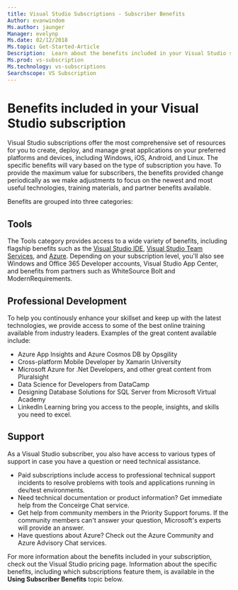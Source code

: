```yaml
---
title: Visual Studio Subscriptions - Subscriber Benefits
Author: evanwindom
Ms.author: jaunger
Manager: evelynp
Ms.date: 02/12/2018
Ms.topic: Get-Started-Article
Description:  Learn about the benefits included in your Visual Studio subscription
Ms.prod: vs-subscription
Ms.technology: vs-subscriptions
Searchscope: VS Subscription
---
```


# Benefits included in your Visual Studio subscription

Visual Studio subscriptions offer the most comprehensive set of resources for you to create, deploy, and manage great applications on your preferred platforms and devices, including Windows, iOS, Android, and Linux.  The specific benefits will vary based on the type of subscription you have.  To provide the maximum value for subscribers, the benefits provided change periodically as we make adjustments to focus on the newest and most useful technologies, training materials, and partner benefits available. 

Benefits are grouped into three categories:

## Tools
The Tools category provides access to a wide variety of benefits, including flagship benefits such as the [Visual Studio IDE](/vs-ide-benefit/), [Visual Studio Team Services](/vs-vsts/), and [Azure](/vs-azure/).  Depending on your subscription level, you'll also see Windows and Office 365 Developer accounts, Visual Studio App Center, and benefits from partners such as WhiteSource Bolt and ModernRequirements.

## Professional Development
To help you continously enhance your skillset and keep up with the latest technologies, we provide access to some of the best online training available from industry leaders. Examples of the great content available include:
- Azure App Insights and Azure Cosmos DB by Opsgility
- Cross-platform Mobile Developer by Xamarin University
- Microsoft Azure for .Net Developers, and other great content from Pluralsight
- Data Science for Developers from DataCamp
- Designing Database Solutions for SQL Server from Microsoft Virtual Academy
- LinkedIn Learning bring you access to the people, insights, and skills you need to excel. 

## Support 
As a Visual Studio subscriber, you also have access to various types of support in case you have a question or need technical assistance. 
- Paid subscriptions include access to professional technical support incidents to resolve problems with tools and applications running in dev/test environments.  
- Need technical documentation or product information?  Get immediate help from the Conceirge Chat service. 
- Get help from community members in the Priority Support forums.  If the community members can't answer your question, Microsoft's experts will provide an answer. 
- Have questions about Azure?  Check out the Azure Community and Azure Advisory Chat services.  

For more information about the benefits included in your subscription, check out the Visual Studio pricing page.  Information about the specific benefits, including which subscriptions feature them, is available in the **Using Subscriber Benefits** topic below. 

